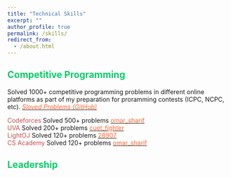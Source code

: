 ```yaml
---
title: "Technical Skills"
excerpt: ""
author_profile: true
permalink: /skills/
redirect_from: 
  - /about.html
---
```


## <font color="#00cc66"> Competitive Programming </font>

Solved 1000+ competitive programming problems in different online platforms as part of my preparation for proramming contests (ICPC, NCPC, etc). [*<font color="#ff6633">Sloved Problems (GitHub)</font>*](https://github.com/omar-sharif03/Competitive-Programming)


<span style="color:rgb(201, 76, 76)">Codeforces</span>     Solved 500+ problems  [<font color="#ff6633">omar_sharif</font>](https://codeforces.com/profile/omar_sharif)  
<span style="color:rgb(201, 76, 76)">UVA</span>            Solved 200+ problems  [<font color="#ff6633">cuet_fighter</font>](https://uhunt.onlinejudge.org/id/479040)  
<span style="color:rgb(201, 76, 76)">LightOJ</span>        Solved 120+ problems  [<font color="#ff6633">28907</font>](http://lightoj.com/volume_userstat.php?user_id=28907)  
<span style="color:rgb(201, 76, 76)">CS Academy</span>     Solved 120+ problems  [<font color="#ff6633">omar_sharif</font>](https://csacademy.com/user/omar_sharif)   

## <font color="#00cc66"> Leadership </font>
